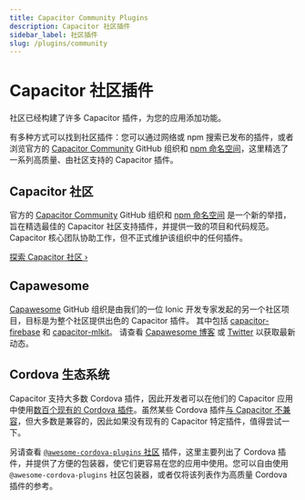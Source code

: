 ```yaml
---
title: Capacitor Community Plugins
description: Capacitor 社区插件
sidebar_label: 社区插件
slug: /plugins/community
---
```


# Capacitor 社区插件

社区已经构建了许多 Capacitor 插件，为您的应用添加功能。

有多种方式可以找到社区插件：您可以通过网络或 npm 搜索已发布的插件，或者浏览官方的 [Capacitor Community](https://github.com/capacitor-community) GitHub 组织和 [npm 命名空间](https://npmjs.com/~capacitor-community)，这里精选了一系列高质量、由社区支持的 Capacitor 插件。

## Capacitor 社区

官方的 [Capacitor Community](https://github.com/capacitor-community) GitHub 组织和 [npm 命名空间](https://npmjs.com/~capacitor-community) 是一个新的举措，旨在精选最佳的 Capacitor 社区支持插件，并提供一致的项目和代码规范。Capacitor 核心团队协助工作，但不正式维护该组织中的任何插件。

[探索 Capacitor 社区 &#8250;](https://github.com/capacitor-community)

## Capawesome

[Capawesome](https://github.com/capawesome-team) GitHub 组织是由我们的一位 Ionic 开发专家发起的另一个社区项目，目标是为整个社区提供出色的 Capacitor 插件。
其中包括 [capacitor-firebase](https://github.com/capawesome-team/capacitor-firebase) 和 [capacitor-mlkit](https://github.com/capawesome-team/capacitor-mlkit)。
请查看 [Capawesome 博客](https://capawesome.io/blog/) 或 [Twitter](https://twitter.com/capawesomeio) 以获取最新动态。

## Cordova 生态系统

Capacitor 支持大多数 Cordova 插件，因此开发者可以在他们的 Capacitor 应用中使用[数百个现有的 Cordova 插件](https://cordova.apache.org/plugins/)。虽然某些 Cordova 插件[与 Capacitor 不兼容](/plugins/cordova.md#known-incompatible-plugins)，但大多数是兼容的，因此如果没有现有的 Capacitor 特定插件，值得尝试一下。

另请查看 [`@awesome-cordova-plugins` 社区](https://github.com/danielsogl/awesome-cordova-plugins) 插件，这里主要列出了 Cordova 插件，并提供了方便的包装器，使它们更容易在您的应用中使用。您可以自由使用 `@awesome-cordova-plugins` 社区包装器，或者仅将该列表作为高质量 Cordova 插件的参考。